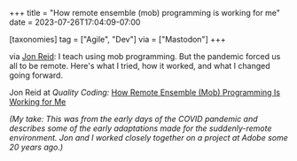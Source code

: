 +++
title = "How remote ensemble (mob) programming is working for me"
date = 2023-07-26T17:04:09-07:00

[taxonomies]
tag = ["Agile", "Dev"]
via = ["Mastodon"]
+++

via [Jon Reid](https://iosdev.space/@qcoding/110782314910500906): I teach using mob programming. But the pandemic forced us all to be remote. Here's what I tried, how it worked, and what I changed going forward.

<!-- more -->

Jon Reid at _Quality Coding:_ [How Remote Ensemble (Mob) Programming Is Working for Me](https://qualitycoding.org/remote-mob-programming/)

_(My take: This was from the early days of the COVID pandemic and describes some of the early adaptations made for the suddenly-remote environment. Jon and I worked closely together on a project at Adobe some 20 years ago.)_
